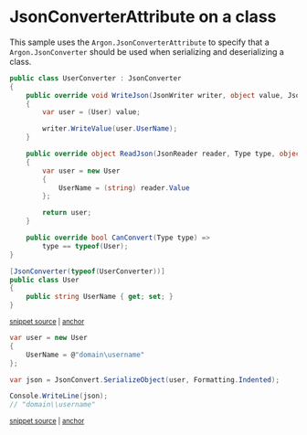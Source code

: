 # JsonConverterAttribute on a class

This sample uses the `Argon.JsonConverterAttribute` to specify that a `Argon.JsonConverter` should be used when serializing and deserializing a class.

<!-- snippet: JsonConverterAttributeClassTypes -->
<a id='snippet-JsonConverterAttributeClassTypes'></a>
```cs
public class UserConverter : JsonConverter
{
    public override void WriteJson(JsonWriter writer, object value, JsonSerializer serializer)
    {
        var user = (User) value;

        writer.WriteValue(user.UserName);
    }

    public override object ReadJson(JsonReader reader, Type type, object existingValue, JsonSerializer serializer)
    {
        var user = new User
        {
            UserName = (string) reader.Value
        };

        return user;
    }

    public override bool CanConvert(Type type) =>
        type == typeof(User);
}

[JsonConverter(typeof(UserConverter))]
public class User
{
    public string UserName { get; set; }
}
```
<sup><a href='/src/ArgonTests/Documentation/Samples/Serializer/JsonConverterAttributeClass.cs#L7-L38' title='Snippet source file'>snippet source</a> | <a href='#snippet-JsonConverterAttributeClassTypes' title='Start of snippet'>anchor</a></sup>
<!-- endSnippet -->

<!-- snippet: JsonConverterAttributeClassUsage -->
<a id='snippet-JsonConverterAttributeClassUsage'></a>
```cs
var user = new User
{
    UserName = @"domain\username"
};

var json = JsonConvert.SerializeObject(user, Formatting.Indented);

Console.WriteLine(json);
// "domain\\username"
```
<sup><a href='/src/ArgonTests/Documentation/Samples/Serializer/JsonConverterAttributeClass.cs#L43-L55' title='Snippet source file'>snippet source</a> | <a href='#snippet-JsonConverterAttributeClassUsage' title='Start of snippet'>anchor</a></sup>
<!-- endSnippet -->
